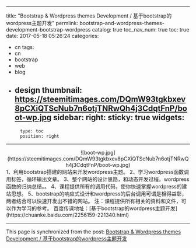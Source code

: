 
---
title: "Bootstrap & Wordpress themes Development / 基于bootstrap的wordpress主题开发"
permlink: bootstrap-and-wordpress-themes-development-bootstrap-wordpress
catalog: true
toc_nav_num: true
toc: true
date: 2017-05-18 05:26:24
categories:
- cn
tags:
- cn
- bootstrap
- web
- blog
- design
thumbnail: https://steemitimages.com/DQmW93tgkbxev8pCXiQTScNub7n6otjTNRwQh4j3CdqtFnP/boot-wp.jpg
sidebar:
    right:
        sticky: true
widgets:
    -
        type: toc
        position: right
---


<center>![boot-wp.jpg](https://steemitimages.com/DQmW93tgkbxev8pCXiQTScNub7n6otjTNRwQh4j3CdqtFnP/boot-wp.jpg)</center>
1、利用bootstrap搭建的网站来开发wordpress主题。
2、学习wordpress函数调用标签，循环输出文章。
3、整个网站的设计思路，和动态开发过程。wordpress函数的归纳总结。。
4、课程提供所有的调用代码，使你快速掌握wordpress的建站思想。
5、bootstrap的响应式设计和wordpress的后台调用可谓是相得益彰，两者结合可以快速开发出不错的网站。
注：课程提供所有相关的资料和文件，可以作为学习的参考。
百度传课地址：[基于bootstrap的wordpress主题开发](https://chuanke.baidu.com/2256159-221340.html)

- - -

This page is synchronized from the post: [Bootstrap & Wordpress themes Development / 基于bootstrap的wordpress主题开发](https://steemit.com/@lemooljiang/bootstrap-and-wordpress-themes-development-bootstrap-wordpress)
